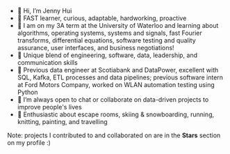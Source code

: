 - 👋 Hi, I’m Jenny Hui
- 🥰 FAST learner, curious, adaptable, hardworking, proactive
- 🌱 I am on my 3A term at the University of Waterloo and learning about algorithms, operating systems, systems and signals, fast Fourier transforms, differential equations, software testing and quality assurance, user interfaces, and business negotiations!
- 👀 Unique blend of engineering, software, data, leadership, and communication skills
- 💼 Previous data engineer at Scotiabank and DataPower, excellent with SQL, Kafka, ETL processes and data pipelines; previous software intern at Ford Motors Company, worked on WLAN automation testing using Python
- 💞️ I’m always open to chat or collaborate on data-driven projects to improve people's lives
- 👾 Enthusiastic about escape rooms, skiing & snowboarding, running, knitting, painting, and travelling

Note: projects I contributed to and collaborated on are in the **Stars** section on my profile :)

<!---
jennikaka/jennikaka is a ✨ special ✨ repository because its `README.md` (this file) appears on your GitHub profile.
You can click the Preview link to take a look at your changes.
--->
